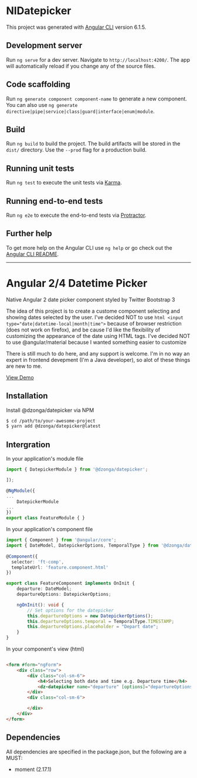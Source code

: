 # NlDatepicker

This project was generated with [Angular CLI](https://github.com/angular/angular-cli) version 6.1.5.

## Development server

Run `ng serve` for a dev server. Navigate to `http://localhost:4200/`. The app will automatically reload if you change any of the source files.

## Code scaffolding

Run `ng generate component component-name` to generate a new component. You can also use `ng generate directive|pipe|service|class|guard|interface|enum|module`.

## Build

Run `ng build` to build the project. The build artifacts will be stored in the `dist/` directory. Use the `--prod` flag for a production build.

## Running unit tests

Run `ng test` to execute the unit tests via [Karma](https://karma-runner.github.io).

## Running end-to-end tests

Run `ng e2e` to execute the end-to-end tests via [Protractor](http://www.protractortest.org/).

## Further help

To get more help on the Angular CLI use `ng help` or go check out the [Angular CLI README](https://github.com/angular/angular-cli/blob/master/README.md).



----------------------------------------------------

# Angular 2/4 Datetime Picker

Native Angular 2 date picker component styled by Twitter Bootstrap 3

The idea of this project is to create a custome component selecting and showing dates selected by the user.
I've decided NOT to use ```html <input type="date|datetime-local|month|time">``` because of browser restriction (does not work on firefox), and be cause I'd like the flexibility of customizing the appearance of the date using HTML tags.
I've decided NOT to use @angular/material because I wanted something easier to customize

There is still much to do here, and any support is welcome.
I'm in no way an expert in frontend devepment (I'm a Java developer), so alot of these things are new to me.

[View Demo](https://dzonga.github.io/demos)

## Installation
Install @dzonga/datepicker via NPM

```bash
$ cd /path/to/your-awesome-project
$ yarn add @dzonga/datepicker@latest

```

## Intergration

In your application's module file

```typescript
import { DatepickerModule } from '@dzonga/datepicker';

]);

@NgModule({
...
    DatepickerModule
...
})
export class FeatureModule { }
```
In your application's component file
```typescript
import { Component } from '@angular/core';
import { DateModel, DatepickerOptions, TemporalType } from '@dzonga/datepicker';
 
@Component({
  selector: 'ft-comp',
  templateUrl: 'feature.component.html'
})

export class FeatureComponent implements OnInit {
    departure: DateModel;
    departureOptions: DatepickerOptions;

    ngOnInit(): void {
        // Set options for the datepicker
        this.departureOptions = new DatepickerOptions();
        this.departureOptions.temporal = TemporalType.TIMESTAMP; 
        this.departureOptions.placeholder = "Depart date";
    }
}
```
In your component's view (html)
```html

<form #form="ngForm"> 
    <div class="row">
        <div class="col-sm-6">
            <h4>Selecting both date and time e.g. Departure time</h4>
            <dz-datepicker name="departure" [options]="departureOptions" [(ngModel)]="departure"></dz-datepicker>
        </div>
        <div class="col-sm-6">

        </div>
    </div>
</form>
```

## Dependencies
All dependencies are specified in the package.json, but the following are a MUST:
* moment (2.17.1)
